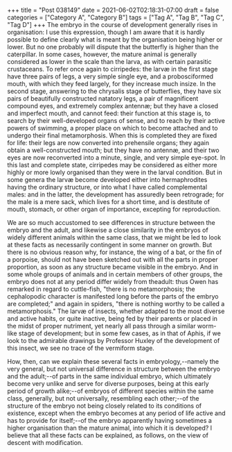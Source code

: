 +++
title = "Post 038149"
date = 2021-06-02T02:18:31-07:00
draft = false
categories = ["Category A", "Category B"]
tags = ["Tag A", "Tag B", "Tag C", "Tag D"]
+++
The embryo in the course of development generally rises in organisation: I use this expression, though I am aware that it is hardly possible to define clearly what is meant by the organisation being higher or lower. But no one probably will dispute that the butterfly is higher than the caterpillar. In some cases, however, the mature animal is generally considered as lower in the scale than the larva, as with certain parasitic crustaceans. To refer once again to cirripedes: the larvæ in the first stage have three pairs of legs, a very simple single eye, and a probosciformed mouth, with which they feed largely, for they increase much insize. In the second stage, answering to the chrysalis stage of butterflies, they have six pairs of beautifully constructed natatory legs, a pair of magnificent compound eyes, and extremely complex antennæ; but they have a closed and imperfect mouth, and cannot feed: their function at this stage is, to search by their well-developed organs of sense, and to reach by their active powers of swimming, a proper place on which to become attached and to undergo their final metamorphosis. When this is completed they are fixed for life: their legs are now converted into prehensile organs; they again obtain a well-constructed mouth; but they have no antennæ, and their two eyes are now reconverted into a minute, single, and very simple eye-spot. In this last and complete state, cirripedes may be considered as either more highly or more lowly organised than they were in the larval condition. But in some genera the larvæ become developed either into hermaphrodites having the ordinary structure, or into what I have called complemental males: and in the latter, the development has assuredly been retrograde; for the male is a mere sack, which lives for a short time, and is destitute of mouth, stomach, or other organ of importance, excepting for reproduction.

We are so much accustomed to see differences in structure between the embryo and the adult, and likewise a close similarity in the embryos of widely different animals within the same class, that we might be led to look at these facts as necessarily contingent in some manner on growth. But there is no obvious reason why, for instance, the wing of a bat, or the fin of a porpoise, should not have been sketched out with all the parts in proper proportion, as soon as any structure became visible in the embryo. And in some whole groups of animals and in certain members of other groups, the embryo does not at any period differ widely from theadult: thus Owen has remarked in regard to cuttle-fish, "there is no metamorphosis; the cephalopodic character is manifested long before the parts of the embryo are completed;" and again in spiders, "there is nothing worthy to be called a metamorphosis." The larvæ of insects, whether adapted to the most diverse and active habits, or quite inactive, being fed by their parents or placed in the midst of proper nutriment, yet nearly all pass through a similar worm-like stage of development; but in some few cases, as in that of Aphis, if we look to the admirable drawings by Professor Huxley of the development of this insect, we see no trace of the vermiform stage.

How, then, can we explain these several facts in embryology,--namely the very general, but not universal difference in structure between the embryo and the adult;--of parts in the same individual embryo, which ultimately become very unlike and serve for diverse purposes, being at this early period of growth alike;--of embryos of different species within the same class, generally, but not universally, resembling each other;--of the structure of the embryo not being closely related to its conditions of existence, except when the embryo becomes at any period of life active and has to provide for itself;--of the embryo apparently having sometimes a higher organisation than the mature animal, into which it is developed? I believe that all these facts can be explained, as follows, on the view of descent with modification.
